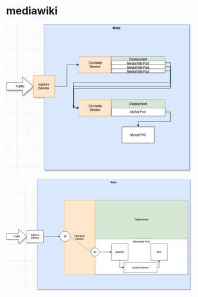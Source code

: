 # mediawiki

![Overall Landscape](https://github.com/vijayaraghavan-i/mediawiki/blob/master/.architecture/Overall%20Landscape.jpg)

![Drill down into Mediawiki Pod](https://github.com/vijayaraghavan-i/mediawiki/blob/master/.architecture/mediawiki-pod.png)

